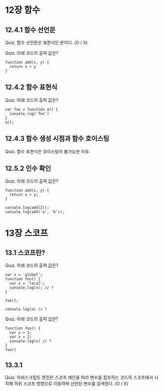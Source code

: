 # 12장 함수
## 12.4.1 함수 선언문
Quiz. 함수 선언문은 표현식인 문이다. (O / X) 

Quiz. 아래 코드의 출력 값은?
```
function add(x, y) {
  return x + y
}
```

## 12.4.2 함수 표현식
Quiz. 아래 코드의 출력 값은?
```
var foo = function a() {
  console.log('foo')
}
a();
```

## 12.4.3 함수 생성 시점과 함수 호이스팅
Quiz. 함수 표현식은 호이스팅이 불가능한 이유.

## 12.5.2 인수 확인
Quiz. 아래 코드의 출력 값은?
```
function add(x, y) {
  return x + y;
}

console.log(add(2));
console.log(add('a', 'b'));
```

# 13장 스코프
## 13.1 스코프란?
Quiz. 아래 코드의 출력 값은?
```
var x = 'global';
function foo() {
  var x = 'local';
  console.log(x); // ?
}

foo();

console.log(x) // ?
```

Quiz. 아래 코드의 출력 값은?
```
function foo() {
  var x = 1;
  var x = 2;
  console.log(x) // ?
}
foo()
```
## 13.3.1
Quiz. 자바스크립트 엔진은 스코프 체인을 따라 변수를 참조하는 코드의 스코프에서 시작해 하위 스코프 방향으로 이동하며 선언된 변수를 검색한다. (O / X)
